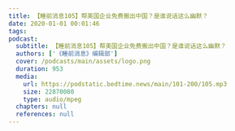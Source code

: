 ```yaml
---
title: 【睡前消息105】帮美国企业免费搬出中国？是谁说话这么幽默？
date: 2020-01-01 00:01:46
tags:
podcast:
  subtitle: 【睡前消息105】帮美国企业免费搬出中国？是谁说话这么幽默？
  authors: ['《睡前消息》编辑部']
  cover: /podcasts/main/assets/logo.png
  duration: 953
  media:
    url: https://podstatic.bedtime.news/main/101-200/105.mp3
    size: 22870080
    type: audio/mpeg
  chapters: null
  references: null
---
```

